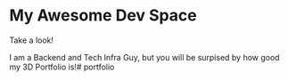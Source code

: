 # My Awesome Dev Space

Take a look! 

I am a Backend and Tech Infra Guy, but you will be surpised by how good my 3D Portfolio is!#   p o r t f o l i o  
 